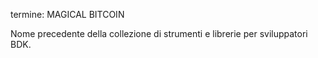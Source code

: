 termine: MAGICAL BITCOIN

Nome precedente della collezione di strumenti e librerie per sviluppatori BDK.